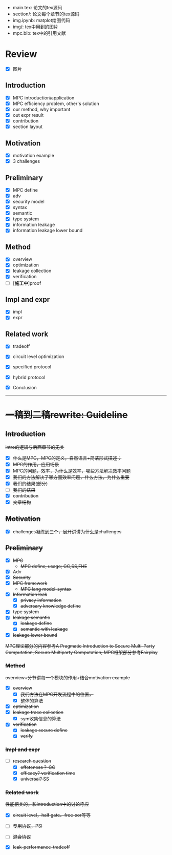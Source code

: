 - main.tex: 论文的tex源码
- section/: 论文每个章节的tex源码
- img.ipynb: matplot绘图代码
- img/: tex中用到的图片
- mpc.bib: tex中的引用文献

# Review

- [x] 图片 

## Introduction
- [x] MPC introduction\application
- [x] MPC efficiency problem, other's solution
- [x] our method, why important
- [x] out expr result
- [x] contribution
- [x] section layout
## Motivation
- [x] motivation example
- [x] 3  challenges
## Preliminary
- [x] MPC define
- [x] adv
- [x] security model
- [x] syntax
- [x] semantic
- [x] type system
- [x] information leakage
- [x] information leakage lower bound 
## Method
- [x] overview
- [x] optimization
- [x] leakage collection
- [x] verification
- [ ] [**施工中**]proof
## Impl and expr 
- [x] impl
- [x] expr

## Related work

- [x] tradeoff
- [x] circuit level optimization
- [x] specified protocol
- [x] hybrid protocol



- [x] Conclusion



------



# ~~一稿到二稿rewrite: Guideline~~

## ~~Introduction~~

~~intro的逻辑与后面章节的无关~~

- [x] ~~什么是MPC，MPC的定义，自然语言+简洁形式描述；~~
- [x] ~~MPC的作用，应用场景~~
- [x] ~~MPC的问题，效率，为什么是效率，哪些方法解决效率问题~~
- [x] ~~我们的方法解决了哪方面效率问题，什么方法，为什么重要~~
- [x] ~~我们的结果(部分)~~
- [ ] ~~我们的结果~~
- [x] ~~contribution~~
- [x] ~~文章结构~~

## ~~Motivation~~

- [x] ~~challenges凝练到三个，展开讲讲为什么是challenges~~

## ~~Preliminary~~

- [x] ~~MPC~~
  - ~~MPC define, usage; GC,SS,FHE~~
- [x] ~~Adv~~ 
- [x] ~~Security~~
- [x] ~~MPC framework~~
  - ~~MPC lang model-syntax~~
- [x] ~~Information leak~~
  - [x] ~~privacy information~~
  - [x] ~~adversary knowledge define~~
- [x] ~~type system~~
- [x] ~~leakage semantic~~ 
  - [x] ~~leakage define~~
  - [x] ~~semantic with leakage~~
- [x] ~~leakage lower bound~~

~~MPC理论部分的内容参考A Pragmatic Introduction to Secure Multi-Party Computation, Secure Multiparty Computation; MPC框架部分参考Fairplay~~

### ~~Method~~

~~overview+分节讲每一个模块的作用+结合motivation example~~

- [x] ~~overview~~ 
  - [x] ~~我们方法在MPC开发流程中的位置，~~
  - [x] ~~整体的算法~~
- [x] ~~optimization~~
- [x] ~~leakage trace collection~~ 
  - [x] ~~sym收集信息的算法~~
- [x] ~~verification~~
  - [x] ~~leakage secure define~~
  - [x] ~~verify~~

### ~~Impl and expr~~

- [ ] ~~research question~~
  - [x] ~~effeteness？ GC~~ 
  - [x] ~~efficacy? verification time~~
  - [x] ~~universal? SS~~

### ~~Related work~~

~~性能相关的，和introduction中的讨论呼应~~

- [x] ~~circuit level，half gate、free-xor等等~~
- [ ] ~~专用协议，PSI~~
- [ ] ~~混合协议~~
- [x] ~~leak-performance-tradeoff~~

